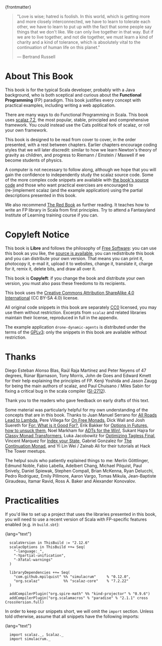 {frontmatter}

> "Love is wise; hatred is foolish. In this world, which is getting more
> and more closely interconnected, we have to learn to tolerate each
> other, we have to learn to put up with the fact that some people say
> things that we don't like. We can only live together in that way. But
> if we are to live together, and not die together, we must learn a kind
> of charity and a kind of tolerance, which is absolutely vital to the
> continuation of human life on this planet."
> 
> ― Bertrand Russell


# About This Book

This book is for the typical Scala developer, probably with a Java background,
who is both sceptical and curious about the **Functional Programming** (FP)
paradigm. This book justifies every concept with practical examples, including
writing a web application.

There are many ways to do Functional Programming in Scala. This book uses [scalaz
7.2](https://github.com/scalaz/scalaz), the most popular, stable, principled and comprehensive framework. You could
instead use the Cats political fork of scalaz, or roll your own framework.

This book is designed to be read from cover to cover, in the order presented,
with a rest between chapters. Earlier chapters encourage coding styles that we
will later discredit: similar to how we learn Newton's theory of gravity as
children, and progress to Riemann / Einstein / Maxwell if we become students of
physics.

A computer is not necessary to follow along, although we hope that you will gain
the confidence to independently study the scalaz source code. Some of the more
complex code snippets are available with [the book's source code](https://bitbucket.org/fommil/fpmortals/src/) and those who
want practical exercises are encouraged to (re-)implement scalaz (and the
example application) using the partial descriptions presented in this book.

We also recommend [The Red Book](https://www.manning.com/books/functional-programming-in-scala) as further reading. It teaches how to write an FP
library in Scala from first principles. Try to attend a Fantasyland Institute of
Learning training course if you can.


# Copyleft Notice

This book is **Libre** and follows the philosophy of [Free Software](https://www.gnu.org/philosophy/free-sw.en.html): you can use
this book as you like, the [source is available](https://bitbucket.org/fommil/fpmortals/src/), you can redistribute this book
and you can distribute your own version. That means you can print it, photocopy
it, e-mail it, upload it to websites, change it, translate it, charge for it,
remix it, delete bits, and draw all over it.

This book is **Copyleft**: if you change the book and distribute your own version,
you must also pass these freedoms to its recipients.

This book uses the [Creative Commons Attribution ShareAlike 4.0 International](https://creativecommons.org/licenses/by-sa/4.0/legalcode) (CC
BY-SA 4.0) license.

All original code snippets in this book are separately [CC0](https://wiki.creativecommons.org/wiki/CC0) licensed, you may use
them without restriction. Excerpts from `scalaz` and related libraries maintain
their license, reproduced in full in the appendix.

The example application `drone-dynamic-agents` is distributed under the terms of
the [GPLv3](https://www.gnu.org/licenses/gpl-3.0.en.html): only the snippets in this book are available without restriction.


# Thanks

Diego Esteban Alonso Blas, Raúl Raja Martínez and Peter Neyens of 47
degrees, Rúnar Bjarnason, Tony Morris, John de Goes and Edward Kmett
for their help explaining the principles of FP. Kenji Yoshida and
Jason Zaugg for being the main authors of scalaz, and Paul Chuisano /
Miles Sabin for fixing a critical bug in the scala compiler ([SI-2712](https://issues.scala-lang.org/browse/SI-2712)).

Thank you to the readers who gave feedback on early drafts of this text.

Some material was particularly helpful for my own understanding of the concepts
that are in this book. Thanks to Juan Manuel Serrano for [All Roads Lead to
Lambda](https://skillsmatter.com/skillscasts/9904-london-scala-march-meetup#video), Pere Villega for [On Free Monads](http://perevillega.com/understanding-free-monads), Dick Wall and Josh Suereth for [For:
What is it Good For?](https://www.youtube.com/watch?v=WDaw2yXAa50), Erik Bakker for [Options in Futures, how to unsuck them](https://www.youtube.com/watch?v=hGMndafDcc8),
Noel Markham for [ADTs for the Win!](https://www.47deg.com/presentations/2017/06/01/ADT-for-the-win/), Sukant Hajra for [Classy Monad Transformers](https://www.youtube.com/watch?v=QtZJATIPB0k),
Luka Jacobowitz for [Optimizing Tagless Final](https://typelevel.org/blog/2017/12/27/optimizing-final-tagless.html), Vincent Marquez for [Index your
State](https://www.youtube.com/watch?v=JPVagd9W4Lo), Gabriel Gonzalez for [The Continuation Monad](http://www.haskellforall.com/2012/12/the-continuation-monad.html), and Yi Lin Wei / Zainab Ali
for their tutorials at Hack The Tower meetups.

The helpul souls who patiently explained things to me: Merlin Göttlinger, Edmund
Noble, Fabio Labella, Adelbert Chang, Michael Pilquist, Paul Snively, Daniel
Spiewak, Stephen Compall, Brian McKenna, Ryan Delucchi, Pedro Rodriguez, Emily
Pillmore, Aaron Vargo, Tomas Mikula, Jean-Baptiste Giraudeau, Itamar Ravid, Ross
A. Baker and Alexander Konovalov.


# Practicalities

If you'd like to set up a project that uses the libraries presented in
this book, you will need to use a recent version of Scala with
FP-specific features enabled (e.g. in `build.sbt`):

{lang="text"}
~~~~~~~~
  scalaVersion in ThisBuild := "2.12.6"
  scalacOptions in ThisBuild ++= Seq(
    "-language:_",
    "-Ypartial-unification",
    "-Xfatal-warnings"
  )
  
  libraryDependencies ++= Seq(
    "com.github.mpilquist" %% "simulacrum"     % "0.12.0",
    "org.scalaz"           %% "scalaz-core"    % "7.2.22"
  )
  
  addCompilerPlugin("org.spire-math" %% "kind-projector" % "0.9.6")
  addCompilerPlugin("org.scalamacros" % "paradise" % "2.1.1" cross CrossVersion.full)
~~~~~~~~

In order to keep our snippets short, we will omit the `import`
section. Unless told otherwise, assume that all snippets have the
following imports:

{lang="text"}
~~~~~~~~
  import scalaz._, Scalaz._
  import simulacrum._
~~~~~~~~


